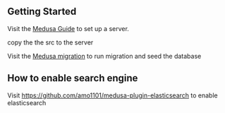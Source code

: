 ## Getting Started

Visit the [Medusa Guide](https://docs.medusajs.com/development/backend/install) to set up a server.

copy the the src to the server

Visit the [Medusa migration](https://docs.medusajs.com/development/entities/migrations/overview) to run migration and seed the database

## How to enable search engine
Visit https://github.com/amo1101/medusa-plugin-elasticsearch to enable elasticsearch
